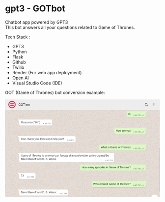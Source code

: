# gpt3 - GOTbot
 Chatbot app powered by GPT3        
This bot answers all your questions related to Game of Thrones.

Tech Stack :
* GPT3
* Python     
* Flask
* Github
* Twilio
* Render (For web app deployment)   
* Open AI
* Visual Studio Code (IDE)

GOT (Game of Thrones) bot conversion example:

![](gotbot.png)
